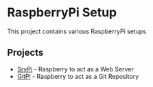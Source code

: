 # RaspberryPi Setup
This project contains various RaspberryPi setups

## Projects

* [SrvPi](SrvPi) - Raspberry to act as a Web Server
* [GitPi](GitPi) - Raspberry to act as a Git Repository

